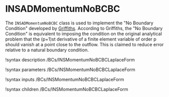 # INSADMomentumNoBCBC

The `INSADMomentumNoBCBC` class is used to implement the "No Boundary Condition"
developed by
[Griffiths](https://onlinelibrary.wiley.com/doi/abs/10.1002/(SICI)1097-0363(19970228)24:4%3C393::AID-FLD505%3E3.0.CO;2-O). According
to Griffiths, the "No Boundary Condition" is equivalent to imposing the
condition on the original analytical problem that the (p+1)st derivative of a finite element variable of order p
should vanish at a point close to the outflow. This is claimed to reduce error
relative to a natural boundary condition.

!syntax description /BCs/INSMomentumNoBCBCLaplaceForm

!syntax parameters /BCs/INSMomentumNoBCBCLaplaceForm

!syntax inputs /BCs/INSMomentumNoBCBCLaplaceForm

!syntax children /BCs/INSMomentumNoBCBCLaplaceForm
